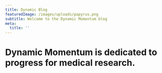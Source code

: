 ```yaml
---
title: Dynamic Blog
featuredImage: /images/uploads/papyrus.png
subtitle: Welcome to the Dynamic Momentum blog
meta:
  title: ''
---
```

# Dynamic Momentum is dedicated to progress for medical research.

